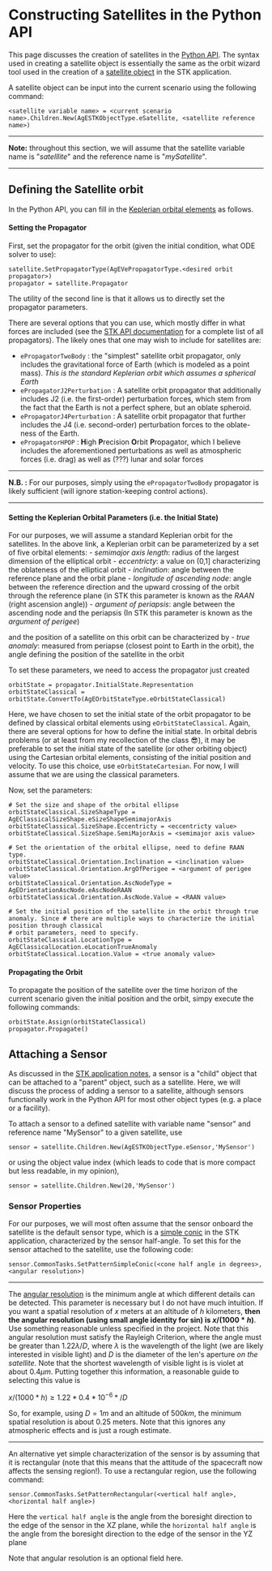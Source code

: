 # Constructing Satellites in the Python API
This page discusses the creation of satellites in the [Python API](STK_Python_Getting_started.md). The syntax used in creating a satellite object is essentially the same as the orbit wizard tool used in the creation of a [satellite object](Satellite.md) in the STK application.

A satellite object can be input into the current scenario using the following command:

```
<satellite variable name> = <current scenario name>.Children.New(AgESTKObjectType.eSatellite, <satellite reference name>)
```

- - -
**Note:** throughout this section, we will assume that the satellite variable name is "*satelllite*" and the reference name is "*mySatellite*".
- - -


## Defining the Satellite orbit

In the Python API, you can fill in the [Keplerian orbital elements](https://en.wikipedia.org/wiki/Kepler_orbit) as follows.


#### Setting the Propagator

First, set the propagator for the orbit (given the initial condition, what ODE solver to use):

```
satellite.SetPropagatorType(AgEVePropagatorType.<desired orbit propagator>)
propagator = satellite.Propagator
```

The utility of the second line is that it allows us to directly set the propagator parameters.

There are several options that you can use, which mostly differ in what forces are included (see the [STK API documentation](https://help.agi.com/stkdevkit/Content/DocX/STKObjects~Enumerations~AgEVePropagatorType_EN.html) for a complete list of all propagators). The likely ones that one may wish to include for satellites are:

- ```ePropagatorTwoBody``` : the "simplest" satellite orbit propagator, only includes the gravitational force of Earth (which is modeled as a point mass). *This is the standard Keplerian orbit which assumes a spherical Earth*
- ```ePropagatorJ2Perturbation``` : A satellite orbit propagator that additionally includes J2 (i.e. the first-order) perturbation forces, which stem from the fact that the Earth is not a perfect sphere, but an oblate spheroid.
- ```ePropagatorJ4Perturbation``` : A satellite orbit propagator that further includes the J4 (i.e. second-order) perturbation forces to the oblate-ness of the Earth.
- ```ePropagatorHPOP``` : **H**igh **P**recision **O**rbit **P**ropagator, which I believe includes the aforementioned perturbations as well as atmospheric forces (i.e. drag) as well as (???) lunar and solar forces

- - -
**N.B. :** For our purposes, simply using the ```ePropagatorTwoBody``` propagator is likely sufficient (will ignore station-keeping control actions).
- - -


#### Setting the Keplerian Orbital Parameters (i.e. the Initial State)

For our purposes, we will assume a standard Keplerian orbit for the satellites. In the above link, a Keplerian orbit can be parameterized by a set of five orbital elements:
	- *semimajor axis length*: radius of the largest dimension of the elliptical orbit
	- *eccentricty*: a value on (0,1] characterizing the oblateness of the elliptical orbit
	- *inclination*: angle between the reference plane and the orbit plane
	- *longitude of ascending node*: angle between the reference direction and the upward crossing of the orbit through the reference plane (in STK this parameter is known as the *RAAN* (right ascension angle))
	- *argument of periapsis*: angle between the ascending node and the periapsis (In STK this parameter is known as the *argument of perigee*)

and the position of a satellite on this orbit can be characterized by
	- *true anomaly*: measured from periapse (closest point to Earth in the orbit), the angle defining the position of the satellite in the orbit

To set these parameters, we need to access the propagator just created

```
orbitState = propagator.InitialState.Representation
orbitStateClassical = orbitState.ConvertTo(AgEOrbitStateType.eOrbitStateClassical)
```

Here, we have chosen to set the initial state of the orbit propagator to be defined by classical orbital elements using ```eOrbitStateClassical```. Again, there are several options for how to define the initial state. In orbital debris problems (or at least from my recollection of the class 😎), it may be preferable to set the initial state of the satellite (or other orbiting object) using the Cartesian orbital elements, consisting of the initial position and velocity. To use this choice, use ```eOrbitStateCartesian```. For now, I will assume that we are using the classical parameters.

Now, set the parameters:

```
# Set the size and shape of the orbital ellipse
orbitStateClassical.SizeShapeType = AgEClassicalSizeShape.eSizeShapeSemimajorAxis
orbitStateClassical.SizeShape.Eccentricty = <eccentricty value>
orbitStateClassical.SizeShape.SemiMajorAxis = <semimajor axis value>

# Set the orientation of the orbital ellipse, need to define RAAN type.
orbitStateClassical.Orientation.Inclination = <inclination value>
orbitStateClassical.Orientation.ArgOfPerigee = <argument of perigee value>
orbitStateClassical.Orientation.AscNodeType = AgEOrientationAscNode.eAscNodeRAAN
orbitStateClassical.Orientation.AscNode.Value = <RAAN value>

# Set the initial position of the satellite in the orbit through true anomaly. Since # there are multiple ways to characterize the initial position through classical
# orbit parameters, need to specify.
orbitStateClassical.LocationType = AgEClassicalLocation.eLocationTrueAnomaly
orbitStateClassical.Location.Value = <true anomaly value>
```


#### Propagating the Orbit

To propagate the position of the satellite over the time horizon of the current scenario given the initial position and the orbit, simpy execute the following commands:

```
orbitState.Assign(orbitStateClassical)
propagator.Propagate()
```


## Attaching a Sensor
As discussed in the [STK application notes](Sensors.md), a sensor is a "child" object that can be attached to a "parent" object, such as a satellite. Here, we will discuss the process of adding a sensor to a satellite, although sensors functionally work in the Python API for most other object types (e.g. a place or a facility).

To attach a sensor to a defined satellite with variable name "sensor" and reference name "MySensor" to a given satellite, use

``` 
sensor = satellite.Children.New(AgESTKObjectType.eSensor,'MySensor')
```

or using the object value index (which leads to code that is more compact but less readable, in my opinion),

```
sensor = satellite.Children.New(20,'MySensor')
```


### Sensor Properties

For our purposes, we will most often assume that the sensor onboard the satellite is the default sensor type, which is a [simple conic](Satellite.md) in the STK application, characterized by the sensor half-angle. To set this for the sensor attached to the satellite, use the following code:

```
sensor.CommonTasks.SetPatternSimpleConic(<cone half angle in degrees>,<angular resolution>)
```

- - - 
The [angular resolution](https://en.wikipedia.org/wiki/Angular_resolution) is the minimum angle at which different details can be detected. This parameter is necessary but I do not have much intuition. If you want a spatial resolution of $x$ meters at an altitude of $h$ kilometers, **then the angular resolution (using small angle identity for sin) is $x/(1000*h)$**. Use something reasonable unless specified in the project. Note that this angular resolution must satisfy the Rayleigh Criterion, where the angle must be greater than $1.22\lambda/D$, where $\lambda$ is the wavelength of the light (we are likely interested in visible light) and $D$ is the diameter of the len's aperture *on the satellite*. Note that the shortest wavelength of visible light is  is violet at about $0.4 \mu m$. Putting together this information, a reasonable guide to selecting this value is

$x/(1000*h) \geq 1.22 * 0.4*10^{-6} */D$ 

So, for example, using $D=1m$ and an altitude of $500km$, the minimum spatial resolution is about $0.25$ meters. Note that this ignores any atmospheric effects and is just a rough estimate.
- - - 

An alternative yet simple characterization of the sensor is by assuming that it is rectangular (note that this means that the attitude of the spacecraft now affects the sensing region!). To use a rectangular region, use the following command:

```
sensor.CommonTasks.SetPatternRectangular(<vertical half angle>,<horizontal half angle>)
```

Here the ```vertical half angle```  is the angle from the boresight direction to the edge of the sensor in the XZ plane, while the ```horizontal half angle```  is the angle from the boresight direction to the edge of the sensor in the YZ plane

Note that angular resolution is an optional field here.